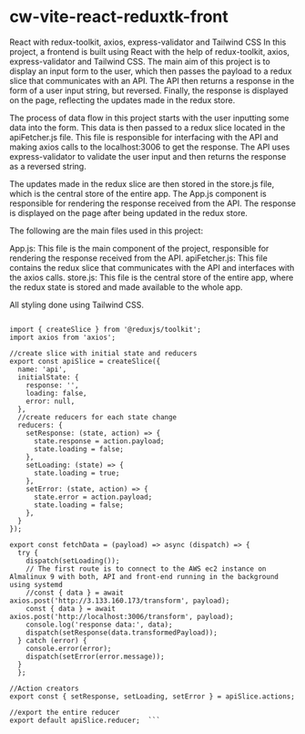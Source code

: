 # cw-vite-react-reduxtk-front  

React with redux-toolkit, axios, express-validator and Tailwind CSS
In this project, a frontend is built using React with the help of redux-toolkit, axios, express-validator and Tailwind CSS. The main aim of this project is to display an input form to the user, which then passes the payload to a redux slice that communicates with an API. The API then returns a response in the form of a user input string, but reversed. Finally, the response is displayed on the page, reflecting the updates made in the redux store.

The process of data flow in this project starts with the user inputting some data into the form. This data is then passed to a redux slice located in the apiFetcher.js file. This file is responsible for interfacing with the API and making axios calls to the localhost:3006 to get the response. The API uses express-validator to validate the user input and then returns the response as a reversed string.

The updates made in the redux slice are then stored in the store.js file, which is the central store of the entire app. The App.js component is responsible for rendering the response received from the API. The response is displayed on the page after being updated in the redux store.

The following are the main files used in this project:

App.js: This file is the main component of the project, responsible for rendering the response received from the API.
apiFetcher.js: This file contains the redux slice that communicates with the API and interfaces with the axios calls.
store.js: This file is the central store of the entire app, where the redux state is stored and made available to the whole app.  

All styling done using Tailwind CSS.    

``` This is the highlighted code from the apiFetcher.js file  

import { createSlice } from '@reduxjs/toolkit';  
import axios from 'axios';  

//create slice with initial state and reducers   
export const apiSlice = createSlice({  
  name: 'api',  
  initialState: {  
    response: '',  
    loading: false,  
    error: null,  
  },  
  //create reducers for each state change   
  reducers: {  
    setResponse: (state, action) => {  
      state.response = action.payload;  
      state.loading = false;  
    },  
    setLoading: (state) => {  
      state.loading = true;  
    },  
    setError: (state, action) => {  
      state.error = action.payload;  
      state.loading = false;      
    },  
  }  
});  

export const fetchData = (payload) => async (dispatch) => {  
  try {  
    dispatch(setLoading());   
    // The first route is to connect to the AWS ec2 instance on Almalinux 9 with both, API and front-end running in the background using systemd     
    //const { data } = await axios.post('http://3.133.160.173/transform', payload);  
    const { data } = await axios.post('http://localhost:3006/transform', payload);  
    console.log('response data:', data);  
    dispatch(setResponse(data.transformedPayload));  
  } catch (error) {  
    console.error(error);  
    dispatch(setError(error.message));  
  }  
  };  

//Action creators  
export const { setResponse, setLoading, setError } = apiSlice.actions;  

//export the entire reducer   
export default apiSlice.reducer;  ```   
  